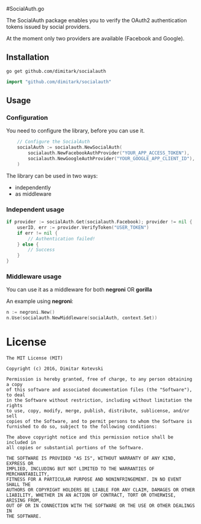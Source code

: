 #SocialAuth.go

The SocialAuth package enables you to verify the OAuth2 authentication tokens issued by social providers. 

At the moment only two providers are available (Facebook and Google).  

## Installation

```
go get github.com/dimitark/socialauth
```

```go
import "github.com/dimitark/socialauth"
```

## Usage

### Configuration

You need to configure the library, before you can use it.

```go
	// Configure the SocialAuth
	socialAuth := socialauth.NewSocialAuth(
		socialauth.NewFacebookAuthProvider("YOUR_APP_ACCESS_TOKEN"),
		socialauth.NewGoogleAuthProvider("YOUR_GOOGLE_APP_CLIENT_ID"),
	)
```

The library can be used in two ways:

* independently
* as middleware


### Independent usage

```go
if provider := socialAuth.Get(socialauth.Facebook); provider != nil {
	userID, err := provider.VerifyToken("USER_TOKEN")
	if err != nil {
		// Authentication failed!
	} else {
		// Success
	}
}
```

### Middleware usage

You can use it as a middleware for both **negroni** OR **gorilla** 

An example using **negroni**:

```go
n := negroni.New()
n.Use(socialauth.NewMiddleware(socialAuth, context.Set))
```

License
=======

    The MIT License (MIT)

    Copyright (c) 2016, Dimitar Kotevski

    Permission is hereby granted, free of charge, to any person obtaining a copy
    of this software and associated documentation files (the "Software"), to deal
    in the Software without restriction, including without limitation the rights
    to use, copy, modify, merge, publish, distribute, sublicense, and/or sell
    copies of the Software, and to permit persons to whom the Software is
    furnished to do so, subject to the following conditions:

    The above copyright notice and this permission notice shall be included in
    all copies or substantial portions of the Software.

    THE SOFTWARE IS PROVIDED "AS IS", WITHOUT WARRANTY OF ANY KIND, EXPRESS OR
    IMPLIED, INCLUDING BUT NOT LIMITED TO THE WARRANTIES OF MERCHANTABILITY,
    FITNESS FOR A PARTICULAR PURPOSE AND NONINFRINGEMENT. IN NO EVENT SHALL THE
    AUTHORS OR COPYRIGHT HOLDERS BE LIABLE FOR ANY CLAIM, DAMAGES OR OTHER
    LIABILITY, WHETHER IN AN ACTION OF CONTRACT, TORT OR OTHERWISE, ARISING FROM,
    OUT OF OR IN CONNECTION WITH THE SOFTWARE OR THE USE OR OTHER DEALINGS IN
    THE SOFTWARE.